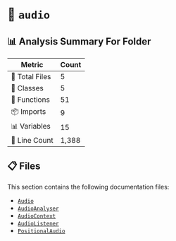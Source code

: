 # 📁 `audio`

## 📊 Analysis Summary For Folder

| Metric | Count |
|--------|-------|
| 📁 Total Files | 5 |
| 🧱 Classes | 5 |
| 🔧 Functions | 51 |
| 📦 Imports | 9 |
| 📊 Variables | 15 |
| 🔢 Line Count | 1,388 |


## 📋 Files

This section contains the following documentation files:

- [`Audio`](./Audio.md)
- [`AudioAnalyser`](./AudioAnalyser.md)
- [`AudioContext`](./AudioContext.md)
- [`AudioListener`](./AudioListener.md)
- [`PositionalAudio`](./PositionalAudio.md)